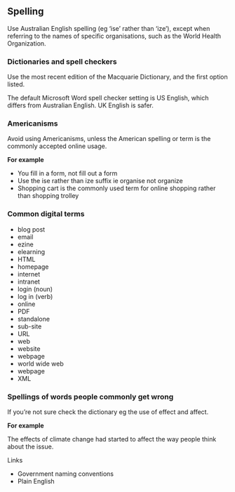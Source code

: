 ## Spelling

Use Australian English spelling (eg ‘ise’ rather than ‘ize’), except when referring to the names of specific organisations, such as the World Health Organization.

### Dictionaries and spell checkers

Use the most recent edition of the Macquarie Dictionary, and the first option listed.

The default Microsoft Word spell checker setting is US English, which differs from Australian English. UK English is safer.

### Americanisms

Avoid using Americanisms, unless the American spelling or term is the commonly accepted online usage.

**For example**
- You fill in a form, not fill out a form
- Use the ise rather than ize suffix ie organise not organize
- Shopping cart is the commonly used term for online shopping rather than shopping trolley

### Common digital terms

- blog post
- email
- ezine
- elearning
- HTML
- homepage
- internet
- intranet
- login (noun)
- log in (verb)
- online
- PDF
- standalone
- sub-site
- URL
- web
- website
- webpage
- world wide web
- webpage
- XML

### Spellings of words people commonly get wrong
If you’re not sure check the dictionary eg the use of effect and affect.

**For example**

The effects of climate change had started to affect the way people think about the issue.

Links

- Government naming conventions
- Plain English
